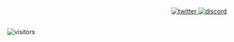 <br>
<div align="right">
  <a href="https://twitter.com/headpatmonster">
    <img alt="twitter" src="https://github.com/kgpdx/kgpdx/blob/main/assets/icons8-twitter-50.png"/>
  </a>
  <a href="https://discord.gg/omggames">
    <img alt="discord" src="https://github.com/kgpdx/kgpdx/blob/main/assets/icons8-discord-50.png"/>
  </a>
</div>
<br>

![visitors](https://count.getloli.com/get/@kgpdx?theme=asoul)

